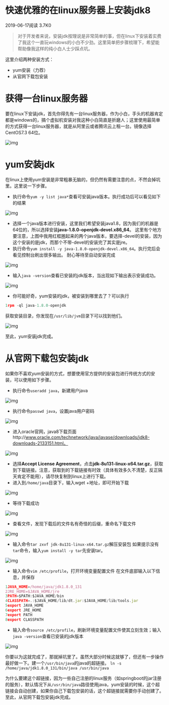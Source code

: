 # 快速优雅的在linux服务器上安装jdk8

2019-06-17阅读 3.7K0

> 对于开发者来说，安装jdk按理说是非常简单的事，但在linux下安装着实费了我这个一直玩windows的小白不少劲。这里简单把步骤梳理下，希望能帮助像我这样的纯小白人士少踩点坑。

这里介绍两种安装方式：

- yum安装（力荐）
- 从官网下载包安装

# **获得一台linux服务器**

要在linux下安装jdk，首先你得先有一台linux服务器，作为小白，手头的机器肯定都是windows的，搞个虚拟机安装对我这种小白简直是折磨人；这里使用最简单的方式获得一台linux服务器，就是从阿里云或者腾讯云上租一台。镜像选择CentOS7.3 64位。

![img](https://ask.qcloudimg.com/http-save/yehe-4220914/ey746ij6m5.png?imageView2/2/w/1620)

# **yum安装jdk**

在linux上使用yum安装是非常粗暴无脑的，但仍然有需要注意的点，不然会掉坑里。这里说一下步骤。

- 执行命令`yum -y list java*`查看可安装java版本。执行成功后可以看见如下的结果

![img](https://ask.qcloudimg.com/http-save/yehe-4220914/2coenbxks2.jpeg?imageView2/2/w/1620)

- 选择一个java版本进行安装，这里我们希望安装java1.8，因为我们的机器是64位的，所以选择安装**java-1.8.0-openjdk-devel.x86_64**。 这里有个地方要注意，上图中我用红框圈起来的两个java版本，要选择-devel的安装，因为这个安装的是jdk，而那个不带-devel的安装完了其实是jre。
- 执行命令`yum install -y java-1.8.0-openjdk-devel.x86_64`。执行完后会看见控制台刷出很多输出。 耐心等待至自动安装完成

![img](https://ask.qcloudimg.com/http-save/yehe-4220914/viia74jgf8.png?imageView2/2/w/1620)

- 输入`java -version`查看已安装的jdk版本，当出现如下输出表示安装成功。

![img](https://ask.qcloudimg.com/http-save/yehe-4220914/8c69ec4duv.png?imageView2/2/w/1620)

- 你可能好奇，yum安装的jdk，被安装到哪里去了？可以执行

```javascript
1rpm -ql java-1.8.0-openjdk
```

获取安装目录，你发现在`/usr/lib/jvm`目录下可以找到他们。

![img](https://ask.qcloudimg.com/http-save/yehe-4220914/fs4wvy17x3.png?imageView2/2/w/1620)

至此，yum安装jdk完成。

# **从官网下载包安装jdk**

如果你不喜欢yum安装的方式，想要使用官方提供的安装包进行传统方式的安装，可以使用如下步骤。

- 执行命令`useradd java`，新建用户java

![img](https://ask.qcloudimg.com/http-save/yehe-4220914/l6kdi08sds.png?imageView2/2/w/1620)

- 执行命令`passwd java`，设置java用户密码

![img](https://ask.qcloudimg.com/http-save/yehe-4220914/xmqqsbrzxo.png?imageView2/2/w/1620)

- 进入oracle官网，java8下载页面http://www.oracle.com/technetwork/java/javase/downloads/jdk8-downloads-2133151.html。

![img](https://ask.qcloudimg.com/http-save/yehe-4220914/pe4roy3kzf.jpeg?imageView2/2/w/1620)

- 选择**Accept License Agreement**，点击**jdk-8u131-linux-x64.tar.gz**，获取到下载链接。注意，获取到的下载链接有时效（具体有效多久不清楚，反正隔天肯定不能用），请尽快复制到linux上进行下载。
- 进入到`/home/java`目录下，输入wget +地址，即可开始下载

![img](https://ask.qcloudimg.com/http-save/yehe-4220914/rhu989gbus.jpeg?imageView2/2/w/1620)

- 等待下载成功

![img](https://ask.qcloudimg.com/http-save/yehe-4220914/gwi1aqztqa.png?imageView2/2/w/1620)

- 查看文件，发现下载后的文件名有奇怪的后缀，重命名下载文件

![img](https://ask.qcloudimg.com/http-save/yehe-4220914/4e7dwyf5eg.png?imageView2/2/w/1620)

- 输入命令`tar zxvf jdk-8u131-linux-x64.tar.gz`解压安装包 如果提示没有`tar`命令，输入`yum install -y tar`先安装tar。

![img](https://ask.qcloudimg.com/http-save/yehe-4220914/cbxopgjjk3.png?imageView2/2/w/1620)

- 输入命令`vim /etc/profile`，打开环境变量配置文件 在文件底部输入以下信息，并保存

```javascript
1JAVA_HOME=/home/java/jdk1.8.0_131
2JRE_HOME=$JAVA_HOME/jre
3PATH=$PATH:$JAVA_HOME/bin
4CLASSPATH=.:$JAVA_HOME/lib/dt.jar:$JAVA_HOME/lib/tools.jar
5export JAVA_HOME
6export JRE_HOME
7export PATH
8export CLASSPATH
```

- 输入命令`source /etc/profile`，刷新环境变量配置文件使其立刻生效；输入`java -version`查看已安装的jdk版本

![img](https://ask.qcloudimg.com/http-save/yehe-4220914/w55m32qiai.png?imageView2/2/w/1620)

你要以为这就完成了，那就掉坑里了。虽然大部分时候这就够了，但还有一步操作最好做一下。建一个`/usr/bin/java`的java的超链接。 `ln -s /home/java/jdk1.8.0_131/bin/java /usr/bin/java`

为什么要建这个超链接，因为一些自己注册的linux服务（如springboot的jar注册的服务），默认情况下从`/usr/bin/java`路径使用java，yum安装的时候，这个超链接会自动创建，如果你自己下载包安装的话，这个超链接就需要你手动创建了。 至此，从官网下载包安装jdk完成。